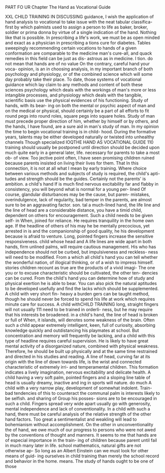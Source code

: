 PART FO UR
Chapter
The Hand as
Vocational Guide

XXL CHILD TRAINING
IN DISCUSSING
guidance, I
wish
the application of hand analysis to vocational
to take issue with the neat tabular classifica-
first
by which palmists used to assign a person to life as baker,
broker, soldier or prima donna by virtue of a single indication of the
hand. Nothing like that is possible. In prescribing a life's work, we
must be as open minded and exact as a physician in prescribing a
tions
cure for diabetes. Tables sweepingly recommending certain vocations
to hands of a given conformation are comparable to the medicine
man's
cure-all,
and quack remedies
in this field
can be just as
dis-
astrous as in medicine.
I
tion.
do not mean that hands are of no value
On
the contrary, careful
hand
your voca-
opinion, is an
in choosing
analysis, in
my
important branch of both psychology and physiology, or of the
combined science which will some day probably take their place. To
date, those systems of vocational guidance which lay claim to
any
methods and content of both these sciences
psychology which deals with the workings of man's more or less
intangible processes, and physiology which deals with the tangible,
scientific basis use the
physical evidences of his functioning. Study of hands, with its bear-
ing on both the mental or psychic aspect of man and on the medical
or physical, should certainly be a part of all efforts to fit round
pegs into round roles, square pegs into square holes. Study of man
must precede proper direction of him, whether by himself or by
others, and the hands, I have found, are a sure aid in man's study
of man.
In my opinion the time to begin vocational training is in child-
hood. During the formative years, talents may be either developed
naturally or twisted into unhealthy channels Though specialized
IOQTHE HAND AS VOCATIONAL GUIDE
110
training should usually be postponed until
direction should be decided
upon
much
quite early in
a general
later,
life.
necessary for parents to take a most ob-
of
view.
Too
jective point
often, I have seen promising children
ruined because parents insisted on living their lives for them. That
In
this connection,
it is
not at all what I mean by early training. Where choice between
various methods and subjects of study is required, the child's apti-
tudes and strength should be the guides. Certainly not the parents'
is
ambition.
a child's hand
If
is
much
find nervous excitability far
and flabby in consistency, you will
beyond what is normal for a young per-
lined
Of
course, glandular disturbances may be the cause, but paren-
mistakes, overindulgence, lack of regularity, bad temper in the
parents, are almost sure to be an aggravating factor.
son.
tal
a much-lined hand, the life line and the line of head are
a considerable distance, you have a timid child, dependent
on others for encouragement. Such a child needs to be given self-
in
When,
joined for
reliance.
He
requires tranquility in the home
own age. If the headline
of others of his
may
he
be mentally precocious, yet arrested in
is
and the companionship
of good quality, he
his development because
is
afraid to venture. Long, pointed fingers increase the sensitive
responsiveness.
child whose head and
A
life lines are wide apart in both hands,
firm unlined palms, will require cautious management. His
who has
independence should not be curbed, but impulsiveness and reckless-
ness will need to be modified.
From a
which
all
child's
hand you can
tell
whether the wonderful
nation, of illogical thinking, or of a wish to impress
himself.
stories
children recount as true are the products of a vivid imagi-
The one
you or
to excuse
characteristic should be cultivated, the other ten-
dencies can be cured.
From
the child's
hand you can determine how
of study and physical exertion he is able to bear. You
can also pick the natural aptitudes to be developed usefully and find
the lacks which should be supplemented. A child with very short fin-
heavy a burden
gers can be taught method, though he should never be forced to spend
his life at
work which
requires minute care for success.
A
child withCHILD TRAINING
long, straight fingers will not usually
111
need to be trained in orderli-
ness, but he
may require that his interests be broadened.
in a child's hand, the line of head is broken or full of
When,
it
islands,
will
denotes some weakness of the brain. Often such a child
appear extremely
intelligent, keen, full of curiosity,
absorbing
knowledge quickly and outdistancing his playmates at school. But
concentration and memory will frequently be lacking, and a child
with this type of headline requires careful supervision. He is likely
to have great mental activity of a disorganized nature, combined
with physical weakness. Therefore, he should be built up physically
and at the same time restrained and directed
in his studies
and
reading.
A
line of head,
curving far
at its origin with the line of
down towards
life, is
the wrist
and connected
characteristic of extremely
irri-
and temperamental children. This formation indicates a lively
imagination, nervous excitability and delicate health.
A child having a very soft palm, pointed fingers and a sloping line
table
of
head
is
usually dreamy, inactive and
ing in sports will
nature.
do much
A child with
a very narrow
play, development of
somewhat indolent. Train-
bad tendencies of this
to counteract the
communal
palm
is
interests
likely to be selfish.
and sharing of
Group
his posses-
sions are to be encouraged in such a child. Fingers spread very wide
apart usually go with generosity, mental independence and lack of
conventionality. In a child with such a hand, there must be careful
analysis of the relative strength of the other
hand
factors.
Too
great
a sentimentalist and weakling
will lead to bohemianism without accomplishment. On the other
in
unconventionality
the
of
hand, we owe much of our progress to persons who were not awed
by the conventions of thought and manners.
It
seems to
me
that hands are of especial importance in the train-
ing of children because
parent until
fail in
much
many
later in life.
school mathematics,
natural gifts are not otherwise ap-
So long as an Albert Einstein can
we must look
for other
means
of guid-
ing ourselves in child training than merely the school record and
behavior in the home.
means.
The study
of
hands ought
to
be one of those

